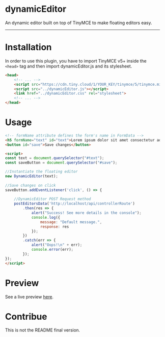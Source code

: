 # dynamicEditor

An dynamic editor built on top of TinyMCE to make floating editors easy.

<hr>

# Installation

In order to use this plugin, you have to import TinyMCE v5+ inside the ```<head>``` tag and then import dynamicEditor.js and its stylesheet.


```html
<head>
    <!-- ... -->
    <script src="https://cdn.tiny.cloud/1/YOUR_KEY/tinymce/5/tinymce.min.js"></script>
    <script src="../dynamicEditor.js"></script>
    <link href="../dynamicEditor.css" rel="stylesheet">
    <!-- ... -->
</head>
```

# Usage

```html
<!-- formName attribute defines the form's name in FormData -->
<h5 formName="text" id="text">Lorem ipsum dolor sit amet consectetur adipisicing elit.</h5>
<button id="save">Save changes</button>

<script>
const text = document.querySelector("#text");
const saveButton = document.querySelector("#save");

//Instantiate the floating editor
new DynamicEditor(text);
     
//Save changes on click
saveButton.addEventListener('click', () => {
	
  	//DynamicEditor POST Request method
 	postEditorsData('http://localhost/api/controllerRoute')
		.then(res => {
        	alert("Success! See more details in the console");
            console.log({
            	message: "Default message.",
                response: res
            });
        })
        .catch(err => {
        	alert("Oops!\n" + err);
            console.error(err);
        });
});
</script>
```


# Preview
See a live preview [here](https://margato.github.io/dynamicEditor).

# Contribue
This is not the README final version.


